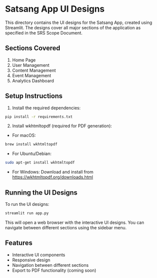 # Satsang App UI Designs

This directory contains the UI designs for the Satsang App, created using Streamlit. The designs cover all major sections of the application as specified in the SRS Scope Document.

## Sections Covered

1. Home Page
2. User Management
3. Content Management
4. Event Management
5. Analytics Dashboard

## Setup Instructions

1. Install the required dependencies:
```bash
pip install -r requirements.txt
```

2. Install wkhtmltopdf (required for PDF generation):
- For macOS:
```bash
brew install wkhtmltopdf
```
- For Ubuntu/Debian:
```bash
sudo apt-get install wkhtmltopdf
```
- For Windows: Download and install from https://wkhtmltopdf.org/downloads.html

## Running the UI Designs

To run the UI designs:

```bash
streamlit run app.py
```

This will open a web browser with the interactive UI designs. You can navigate between different sections using the sidebar menu.

## Features

- Interactive UI components
- Responsive design
- Navigation between different sections
- Export to PDF functionality (coming soon) 